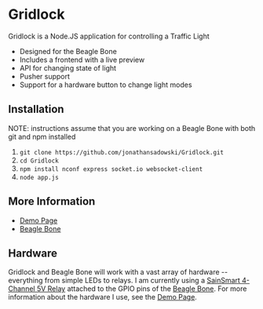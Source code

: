Gridlock
=========

Gridlock is a Node.JS application for controlling a Traffic Light

  - Designed for the Beagle Bone
  - Includes a frontend with a live preview
  - API for changing state of light
  - Pusher support
  - Support for a hardware button to change light modes

Installation
--------------

NOTE: instructions assume that you are working on a Beagle Bone with both git and npm installed

1. `git clone https://github.com/jonathansadowski/Gridlock.git`
2. `cd Gridlock`
3. `npm install nconf express socket.io websocket-client`
4. `node app.js`

More Information
--------------
  - [Demo Page]
  - [Beagle Bone]

Hardware
--------------
Gridlock and Beagle Bone will work with a vast array of hardware -- everything from simple LEDs to relays.  I am currently using a [SainSmart 4-Channel 5V Relay] attached to the GPIO pins of the [Beagle Bone].  For more information about the hardware I use, see the [Demo Page].

  [Demo Page]: http://jonathansadowski.com/projects/Gridlock
  [Beagle Bone]: http://beagleboard.org/bone
  [SainSmart 4-Channel 5V Relay]: http://amzn.to/5VRelay
  


